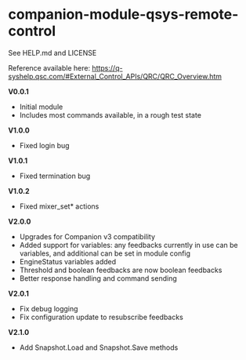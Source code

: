 # companion-module-qsys-remote-control
See HELP.md and LICENSE

Reference available here: https://q-syshelp.qsc.com/#External_Control_APIs/QRC/QRC_Overview.htm

**V0.0.1** 
* Initial module
* Includes most commands available, in a rough test state

**V1.0.0**
* Fixed login bug

**V1.0.1**
* Fixed termination bug

**V1.0.2**
* Fixed mixer_set* actions

**V2.0.0**
* Upgrades for Companion v3 compatibility
* Added support for variables: any feedbacks currently in use can be variables, and additional can be set in module config
* EngineStatus variables added
* Threshold and boolean feedbacks are now boolean feedbacks
* Better response handling and command sending

**V2.0.1**
* Fix debug logging
* Fix configuration update to resubscribe feedbacks

**V2.1.0**
* Add Snapshot.Load and Snapshot.Save methods
